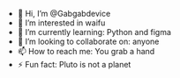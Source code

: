 - 👋 Hi, I’m @Gabgabdevice
- 👀 I’m interested in waifu
- 🌱 I’m currently learning: Python and figma
- 💞️ I’m looking to collaborate on: anyone 
- 📫 How to reach me: You grab a hand
- ⚡ Fun fact: Pluto is not a planet 

<!---
Gabgabdevice/Gabgabdevice is a ✨ special ✨ repository because its `README.md` (this file) appears on your GitHub profile.
You can click the Preview link to take a look at your changes.
--->
